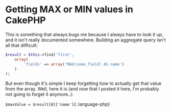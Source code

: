 # Getting MAX or MIN values in CakePHP

This is something that always bugs me because I always have to look it up, and it isn't really documented somewhere.
Building an aggregate query isn't all that difficult:

~~~php
$result = $this->find('first',
	array(
		'fields' => array('MAX(some_field) AS name')
	)
);
~~~

But even though it's simple I keep forgetting how to actually get that value from the array.
Well, here it is (and now that I posted it here, I'm probably not going to forget it anymore..):

`$maxValue = $result[0]['name']`{:.language-php}